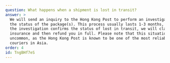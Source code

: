 ```yaml
---
question: What happens when a shipment is lost in transit?
answer: >
  We will send an inquiry to the Hong Kong Post to perform an investigation on
  the status of the package(s). This process usually lasts 1-3 months, and if
  the investigation confirms the status of lost in transit, we will claim
  insurance and then refund you in full. Please note that this situation is very
  uncommon, as the Hong Kong Post is known to be one of the most reliable
  couriers in Asia. 
order: 4
id: TngBHf7eS
---
```

